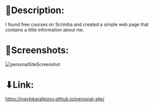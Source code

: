 # 📑Description:

I found free courses on Scrimba and created a simple web page that contains a little information about me.

# 🌆Screenshots:
 
 ![personalSiteScreenshot](https://user-images.githubusercontent.com/106147027/180196188-1df0c2d1-1a8d-42d8-b68f-8b4d9dd6fcf7.png)

# ⬇Link:

https://ivaylokarafeizov.github.io/personal-site/
